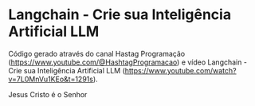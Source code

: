 # Langchain - Crie sua Inteligência Artificial LLM
Código gerado através do canal Hastag Programação (https://www.youtube.com/@HashtagProgramacao) e vídeo Langchain - Crie sua Inteligência Artificial LLM (https://www.youtube.com/watch?v=7L0MnVu1KEo&t=1291s).

Jesus Cristo é o Senhor
